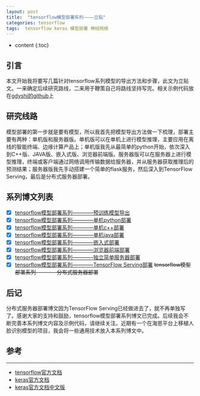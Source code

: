 ```yaml
---
layout: post
title:  "tensorflow模型部署系列————立贴"
categories: tensorflow
tags:  tensorflow keras 模型部署 神经网络
---
```


* content
{:toc}


## 引言
本文开始我将要写几篇针对tensorflow系列模型的导出方法和步骤，此文为立贴文。一来确定后续研究路线，二来用于鞭策自己将路线坚持写完。相关示例代码放在[gdyshi的github](https://github.com/gdyshi/model_deployment)上


## 研究线路
模型部署的第一步就是要有模型，所以我首先把模型导出方法做一下梳理，部署主要有两种：单机版和服务器版。单机版可以在单机上进行模型推理，主要应用在离线的智能终端、边缘计算产品上；单机版我先从最简单的python开始，依次深入到C++版、JAVA版、嵌入式版、浏览器前端版。服务器版可以在服务器上进行模型推理，终端或客户端通过网络调用传输数据给服务器，并从服务器获取推理后的预测结果；服务器版我先手动搭建一个简单的flask服务，然后深入到TensorFlow Serving，最后是分布式服务器部署。

## 系列博文列表

- [x] [tensorflow模型部署系列————预训练模型导出](https://blog.csdn.net/chongtong/article/details/90474737)
- [X] [tensorflow模型部署系列————单机python部署](https://blog.csdn.net/chongtong/article/details/90693787)
- [X] [tensorflow模型部署系列————单机c++部署](https://blog.csdn.net/chongtong/article/details/91947690)
- [x] [tensorflow模型部署系列————单机java部署](https://blog.csdn.net/chongtong/article/details/94403309)
- [x] [tensorflow模型部署系列————嵌入式部署](https://blog.csdn.net/chongtong/article/details/95355814)
- [x] [tensorflow模型部署系列————浏览器前端部署](https://blog.csdn.net/chongtong/article/details/96865687)
- [x] [tensorflow模型部署系列————独立简单服务器部署](https://blog.csdn.net/chongtong/article/details/100073030)
- [x] [tensorflow模型部署系列————TensorFlow Serving部署](https://blog.csdn.net/chongtong/article/details/102501464)
~~tensorflow模型部署系列————分布式服务器部署~~ 

## 后记
分布式服务器部署博文因为TensorFlow Serving已经做进去了，就不再单独写了。感谢大家的支持和鼓励，tensorflow模型部署系列博文已完成。后续我会不断完善本系列博文内容及示例代码，请继续关注。近期有一个在海思平台上移植人脸识别模型的项目，我会将一些通用技术放入本系列博文中。

## 参考
---
- [tensorflow官方文档](https://tensorflow.google.cn/api_docs/python/tf)
- [keras官方文档](https://keras.io/)
- [keras官方文档中文版](https://keras.io/zh/)
